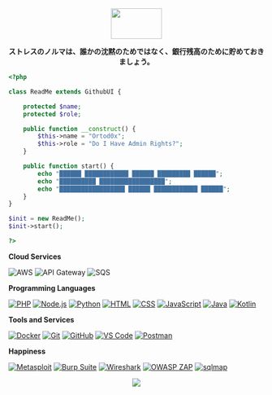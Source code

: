 <div align="center">
<img src="https://i.pinimg.com/originals/99/9f/cb/999fcbae1de100959ae82978434f9bbb.gif" height="60" width="100"/>

**ストレスのノルマは、誰かの沈黙のためではなく、銀行残高のために貯めておきましょう。**
</div>  

```php
<?php

class ReadMe extends GithubUI {

    protected $name;
    protected $role;

    public function __construct() {
        $this->name = "Ortod0x";
        $this->role = "Do I Have Admin Rights?";
    }

    public function start() {
        echo "██████ ████████████ ██████ █████████ ██████";
        echo "██████████ ██████████████████";
        echo "██████████████████ ██████ ████████████ ██████";
    }
}

$init = new ReadMe();
$init->start();

?>
```

**Cloud Services**

![AWS](https://img.shields.io/badge/Cloud-AWS-informational?style=flat&logo=amazon-aws&logoColor=white&color=6aa6f8)
![API Gateway](https://img.shields.io/badge/API-Gateway-informational?style=flat&logo=amazon-api-gateway&logoColor=white&color=6aa6f8)
![SQS](https://img.shields.io/badge/Queue-SQS-informational?style=flat&logo=amazon-sqs&logoColor=white&color=6aa6f8)

**Programming Languages**

[![PHP](https://img.shields.io/badge/Code-PHP-informational?style=flat&logo=php&logoColor=white&color=777BB4)](https://www.php.net/)
[![Node.js](https://img.shields.io/badge/Code-Node.js-informational?style=flat&logo=node.js&logoColor=white&color=8CC84B)](https://nodejs.org/)
[![Python](https://img.shields.io/badge/Code-Python-informational?style=flat&logo=python&logoColor=white&color=6aa6f8)](https://www.python.org/)
[![HTML](https://img.shields.io/badge/Code-HTML-informational?style=flat&logo=html5&logoColor=white&color=E34F26)](https://developer.mozilla.org/en-US/docs/Web/HTML)
[![CSS](https://img.shields.io/badge/Code-CSS-informational?style=flat&logo=css3&logoColor=white&color=1572B6)](https://developer.mozilla.org/en-US/docs/Web/CSS)
[![JavaScript](https://img.shields.io/badge/Code-JavaScript-informational?style=flat&logo=javascript&logoColor=white&color=F7DF1E)](https://developer.mozilla.org/en-US/docs/Web/JavaScript)
[![Java](https://img.shields.io/badge/Code-Java-informational?style=flat&logo=java&logoColor=white&color=007396)](https://www.java.com/)
[![Kotlin](https://img.shields.io/badge/Code-Flutter-informational?style=flat&logo=flutter&logoColor=white&color=0095D5)](https://flutter.dev/)

**Tools and Services**

[![Docker](https://img.shields.io/badge/Containerization-Docker-informational?style=flat&logo=docker&logoColor=white&color=2496ED)](https://www.docker.com/)
[![Git](https://img.shields.io/badge/Version_Control-Git-informational?style=flat&logo=git&logoColor=white&color=F05032)](https://git-scm.com/)
[![GitHub](https://img.shields.io/badge/Version_Control-GitHub-informational?style=flat&logo=github&logoColor=white&color=181717)](https://github.com/)
[![VS Code](https://img.shields.io/badge/IDE-VS_Code-informational?style=flat&logo=visual-studio-code&logoColor=white&color=007ACC)](https://code.visualstudio.com/)
[![Postman](https://img.shields.io/badge/API-Postman-informational?style=flat&logo=postman&logoColor=white&color=FF6C37)](https://www.postman.com/)

**Happiness**

[![Metasploit](https://img.shields.io/badge/Pen_Test-Metasploit-informational?style=flat&logo=metasploit&logoColor=white&color=E6522C)](https://www.metasploit.com/)
[![Burp Suite](https://img.shields.io/badge/Pen_Test-Burp_Suite-informational?style=flat&logo=burp-suite&logoColor=white&color=FF6F61)](https://portswigger.net/burp)
[![Wireshark](https://img.shields.io/badge/Pen_Test-Wireshark-informational?style=flat&logo=wireshark&logoColor=white&color=1679A7)](https://www.wireshark.org/)
[![OWASP ZAP](https://img.shields.io/badge/Pen_Test-OWASP_ZAP-informational?style=flat&logo=owasp&logoColor=white&color=2E2E2E)](https://www.zaproxy.org/)
[![sqlmap](https://img.shields.io/badge/Pen_Test-sqlmap-informational?style=flat&logo=python&logoColor=white&color=306998)](http://sqlmap.org/)

<div align="center"><img src="https://bad-apple-github-readme.vercel.app/api?show_bg=1&username=ortod0x&locale=en&show_icons=true&bg_color=ffffff&title_color=008082&text_color=223&icon_color=ff8ba7" align="center" /></div>  
